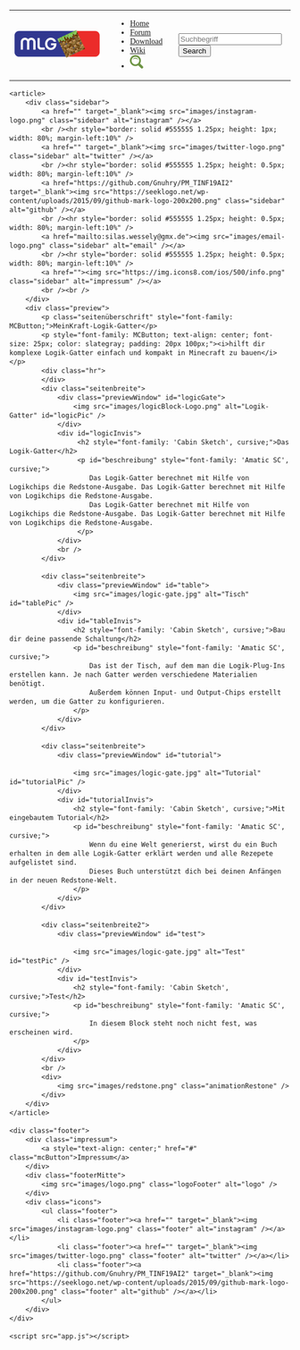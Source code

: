 <body>
    <div class="header">
        <nav>
            <table class="header" style="font-family: 'Cabin Sketch', cursive;">
                <tr>
                    <td class="logo"><img src="images/logo_ohneText.png" class="logo" alt="logo" /></td>
                    <td class="savespace"></td>
                    <td>
                        <ul class="nav-links">
                            <li class="header" id="active"><a class="active" href="">Home</a></li>
                            <li class="header"><a href="http://meinkraft-logik-gatter.xobor.de/">Forum</a></li>
                            <li class="header"><a href="">Download</a></li>
                            <li class="header"><a href="">Wiki</a></li>
                            <li class="header"><img src="images/lupe.png" class="suchfeld" alt="searchButton" id="searchIcon" /></li>
                        </ul>
                    </td>
                    <td>
                        <div class="dropdown">
                            <div class="line1"></div>
                            <div class="line2"></div>
                            <div class="line3"></div>
                        </div>
                    </td>
                    <td>
                        <div id="searchDiv">
                            <form id="search" method="get" action="ForumHub.html" >
                                <input type="search" name="q" id="suchbegriff" placeholder="Suchbegriff" class="mcButton" style="text-shadow: none;" />
                                <input type="submit" value="Search" class="mcButton" />
                            </form>
                        </div>
                    </td>
                </tr>
            </table>
        </nav>
    </div>

    <article>
        <div class="sidebar">
            <a href="" target="_blank"><img src="images/instagram-logo.png" class="sidebar" alt="instagram" /></a>
            <br /><hr style="border: solid #555555 1.25px; height: 1px; width: 80%; margin-left:10%" />
            <a href="" target="_blank"><img src="images/twitter-logo.png" class="sidebar" alt="twitter" /></a>
            <br /><hr style="border: solid #555555 1.25px; height: 0.5px; width: 80%; margin-left:10%" />
            <a href="https://github.com/Gnuhry/PM_TINF19AI2" target="_blank"><img src="https://seeklogo.net/wp-content/uploads/2015/09/github-mark-logo-200x200.png" class="sidebar" alt="github" /></a>
            <br /><hr style="border: solid #555555 1.25px; height: 0.5px; width: 80%; margin-left:10%" />
            <a href="mailto:silas.wessely@gmx.de"><img src="images/email-logo.png" class="sidebar" alt="email" /></a>
            <br /><hr style="border: solid #555555 1.25px; height: 0.5px; width: 80%; margin-left:10%" />
            <a href=""><img src="https://img.icons8.com/ios/500/info.png" class="sidebar" alt="impressum" /></a>
            <br /><br />
        </div>
        <div class="preview">
            <p class="seitenüberschrift" style="font-family: MCButton;">MeinKraft-Logik-Gatter</p>
            <p style="font-family: MCButton; text-align: center; font-size: 25px; color: slategray; padding: 20px 100px;"><i>hilft dir komplexe Logik-Gatter einfach und kompakt in Minecraft zu bauen</i></p>
            <div class="hr">
            </div>
            <div class="seitenbreite">
                <div class="previewWindow" id="logicGate">
                    <img src="images/logicBlock-Logo.png" alt="Logik-Gatter" id="logicPic" />
                </div>
                <div id="logicInvis">
                     <h2 style="font-family: 'Cabin Sketch', cursive;">Das Logik-Gatter</h2>
                     <p id="beschreibung" style="font-family: 'Amatic SC', cursive;">
                        Das Logik-Gatter berechnet mit Hilfe von Logikchips die Redstone-Ausgabe. Das Logik-Gatter berechnet mit Hilfe von Logikchips die Redstone-Ausgabe.
                        Das Logik-Gatter berechnet mit Hilfe von Logikchips die Redstone-Ausgabe. Das Logik-Gatter berechnet mit Hilfe von Logikchips die Redstone-Ausgabe.
                     </p>
                </div>
                <br />
            </div>

            <div class="seitenbreite">
                <div class="previewWindow" id="table">
                    <img src="images/logic-gate.jpg" alt="Tisch" id="tablePic" />
                </div>
                <div id="tableInvis">
                    <h2 style="font-family: 'Cabin Sketch', cursive;">Bau dir deine passende Schaltung</h2>
                    <p id="beschreibung" style="font-family: 'Amatic SC', cursive;">
                        Das ist der Tisch, auf dem man die Logik-Plug-Ins erstellen kann. Je nach Gatter werden verschiedene Materialien benötigt.
                        Außerdem können Input- und Output-Chips erstellt werden, um die Gatter zu konfigurieren.
                    </p>
                </div>
            </div>

            <div class="seitenbreite">
                <div class="previewWindow" id="tutorial">

                    <img src="images/logic-gate.jpg" alt="Tutorial" id="tutorialPic" />
                </div>
                <div id="tutorialInvis">
                    <h2 style="font-family: 'Cabin Sketch', cursive;">Mit eingebautem Tutorial</h2>
                    <p id="beschreibung" style="font-family: 'Amatic SC', cursive;">
                        Wenn du eine Welt generierst, wirst du ein Buch erhalten in dem alle Logik-Gatter erklärt werden und alle Rezepete aufgelistet sind.
                        Dieses Buch unterstützt dich bei deinen Anfängen in der neuen Redstone-Welt.
                    </p>
                </div>
            </div>

            <div class="seitenbreite2">
                <div class="previewWindow" id="test">

                    <img src="images/logic-gate.jpg" alt="Test" id="testPic" />
                </div>
                <div id="testInvis">
                    <h2 style="font-family: 'Cabin Sketch', cursive;">Test</h2>
                    <p id="beschreibung" style="font-family: 'Amatic SC', cursive;">
                        In diesem Block steht noch nicht fest, was erscheinen wird.
                    </p>
                </div>
            </div>
            <br />
            <div>
                <img src="images/redstone.png" class="animationRestone" />
            </div>
        </div>
    </article>

    <div class="footer">
        <div class="impressum">
            <a style="text-align: center;" href="#" class="mcButton">Impressum</a>
        </div>
        <div class="footerMitte">
            <img src="images/logo.png" class="logoFooter" alt="logo" />
        </div>
        <div class="icons">
            <ul class="footer">
                <li class="footer"><a href="" target="_blank"><img src="images/instagram-logo.png" class="footer" alt="instagram" /></a></li>
                <li class="footer"><a href="" target="_blank"><img src="images/twitter-logo.png" class="footer" alt="twitter" /></a></li>
                <li class="footer"><a href="https://github.com/Gnuhry/PM_TINF19AI2" target="_blank"><img src="https://seeklogo.net/wp-content/uploads/2015/09/github-mark-logo-200x200.png" class="footer" alt="github" /></a></li>
            </ul>
        </div>
    </div>

    <script src="app.js"></script>
</body>